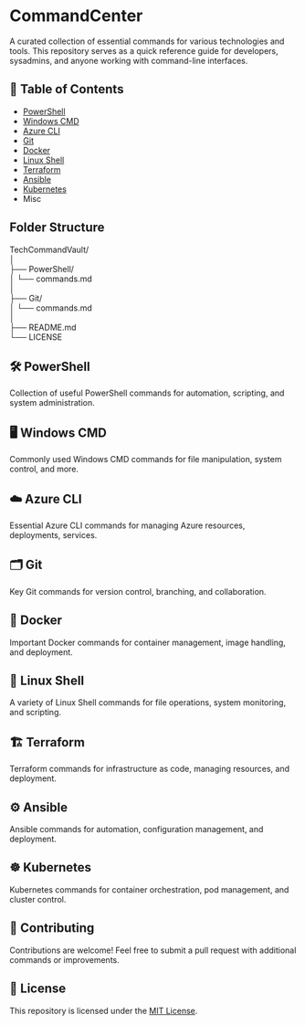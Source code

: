 # CommandCenter

A curated collection of essential commands for various technologies and tools. This repository serves as a quick reference guide for developers, sysadmins, and anyone working with command-line interfaces.

## 📜 Table of Contents
- [PowerShell](#powershell)
- [Windows CMD](#windows-cmd)
- [Azure CLI](#azure-cli)
- [Git](#git)
- [Docker](#docker)
- [Linux Shell](#linux-shell)
- [Terraform](#terraform)
- [Ansible](#ansible)
- [Kubernetes](#kubernetes)
- Misc

## Folder Structure

TechCommandVault/<br>
│<br>
├── PowerShell/<br>
│   └── commands.md<br>
│<br>
├── Git/<br>
│   └── commands.md<br>
│<br>
├── README.md<br>
└── LICENSE<br>

## 🛠️ PowerShell
Collection of useful PowerShell commands for automation, scripting, and system administration.

## 🖥️ Windows CMD
Commonly used Windows CMD commands for file manipulation, system control, and more.

## ☁️ Azure CLI
Essential Azure CLI commands for managing Azure resources, deployments, services.

## 🗂️ Git
Key Git commands for version control, branching, and collaboration.

## 🐳 Docker
Important Docker commands for container management, image handling, and deployment.

## 🐧 Linux Shell
A variety of Linux Shell commands for file operations, system monitoring, and scripting.

## 🏗️ Terraform
Terraform commands for infrastructure as code, managing resources, and deployment.

## ⚙️ Ansible
Ansible commands for automation, configuration management, and deployment.

## ☸️ Kubernetes
Kubernetes commands for container orchestration, pod management, and cluster control.

## 🚀 Contributing
Contributions are welcome! Feel free to submit a pull request with additional commands or improvements.

## 📝 License
This repository is licensed under the [MIT License](LICENSE).
